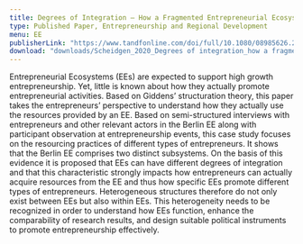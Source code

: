 ```yaml
---
title: Degrees of Integration — How a Fragmented Entrepreneurial Ecosystem Promotes Different Types of Entrepreneurs
type: Published Paper, Entrepreneurship and Regional Development
menu: EE
publisherLink: "https://www.tandfonline.com/doi/full/10.1080/08985626.2020.1734263"
download: "downloads/Scheidgen_2020_Degrees of integration_how a fragmented entrepreneurial ecosystem promotes different types of entrepreneurs.pdf"
---
```


Entrepreneurial Ecosystems (EEs) are expected to support high growth entrepreneurship. Yet, little is known about how they actually promote entrepreneurial activities. Based on Giddens’ structuration theory, this paper takes the entrepreneurs’ perspective to understand how they actually use the resources provided by an EE. Based on semi-structured interviews with entrepreneurs and other relevant actors in the Berlin EE along with participant observation at entrepreneurship events, this case study focuses on the resourcing practices of different types of entrepreneurs. It shows that the Berlin EE comprises two distinct subsystems. On the basis of this evidence it is proposed that EEs can have different degrees of integration and that this characteristic strongly impacts how entrepreneurs can actually acquire resources from the EE and thus how specific EEs promote different types of entrepreneurs. Heterogeneous structures therefore do not only exist between EEs but also within EEs. This heterogeneity needs to be recognized in order to understand how EEs function, enhance the comparability of research results, and design suitable political instruments to promote entrepreneurship effectively.
